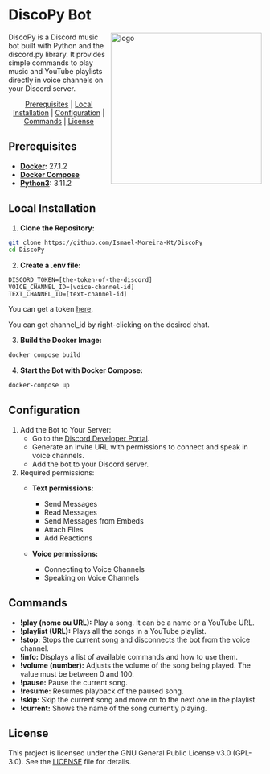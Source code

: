 # DiscoPy Bot
<img 
    src="./assets/logo.png" 
    alt="logo" 
    width="300px" 
    align="right"
/>


<div align="left">
DiscoPy is a Discord music bot built with Python and the discord.py library. It provides simple commands to play music and YouTube playlists directly in voice channels on your Discord server.

<br>

<p align="center"> 
    <a href="#prerequisites">Prerequisites</a> |
    <a href="#local-installation">Local Installation</a> |
    <a href="#configuration">Configuration</a> |
    <a href="#commands">Commands</a> |
    <a href="#license">License</a> 
</p>

## Prerequisites
- **[Docker](https://docs.docker.com/engine/install/):** 27.1.2
- **[Docker Compose](https://docs.docker.com/compose/install/linux/)**
- **[Python3](https://www.python.org/downloads/):** 3.11.2

## Local Installation
1. **Clone the Repository:**
```bash
git clone https://github.com/Ismael-Moreira-Kt/DiscoPy
cd DiscoPy
```

2. **Create a .env file:**
```env
DISCORD_TOKEN=[the-token-of-the-discord]
VOICE_CHANNEL_ID=[voice-channel-id]
TEXT_CHANNEL_ID=[text-channel-id]
```

You can get a token [here](https://discord.com/developers/docs/intro).

You can get channel_id by right-clicking on the desired chat.

3. **Build the Docker Image:**
```bash
docker compose build
```

4. **Start the Bot with Docker Compose:**
```bash
docker-compose up
```

## Configuration
1. Add the Bot to Your Server:
    - Go to the [Discord Developer Portal](https://discord.com/developers/docs/intro).
    - Generate an invite URL with permissions to connect and speak in voice channels.
    - Add the bot to your Discord server.
2. Required permissions:
    - **Text permissions:**
        - Send Messages
        - Read Messages
        - Send Messages from Embeds
        - Attach Files
        - Add Reactions

    - **Voice permissions:**
        - Connecting to Voice Channels
        - Speaking on Voice Channels

## Commands
- **!play (nome ou URL):** Play a song. It can be a name or a YouTube URL.
- **!playlist (URL):** Plays all the songs in a YouTube playlist.
- **!stop:** Stops the current song and disconnects the bot from the voice channel.
- **!info:** Displays a list of available commands and how to use them.
- **!volume (number):** Adjusts the volume of the song being played. The value must be between 0 and 100.
- **!pause:** Pause the current song.
- **!resume:** Resumes playback of the paused song.
- **!skip:** Skip the current song and move on to the next one in the playlist.
- **!current:** Shows the name of the song currently playing.

## License
This project is licensed under the GNU General Public License v3.0 (GPL-3.0). See the [LICENSE](./LICENSE) file for details.

</div>
